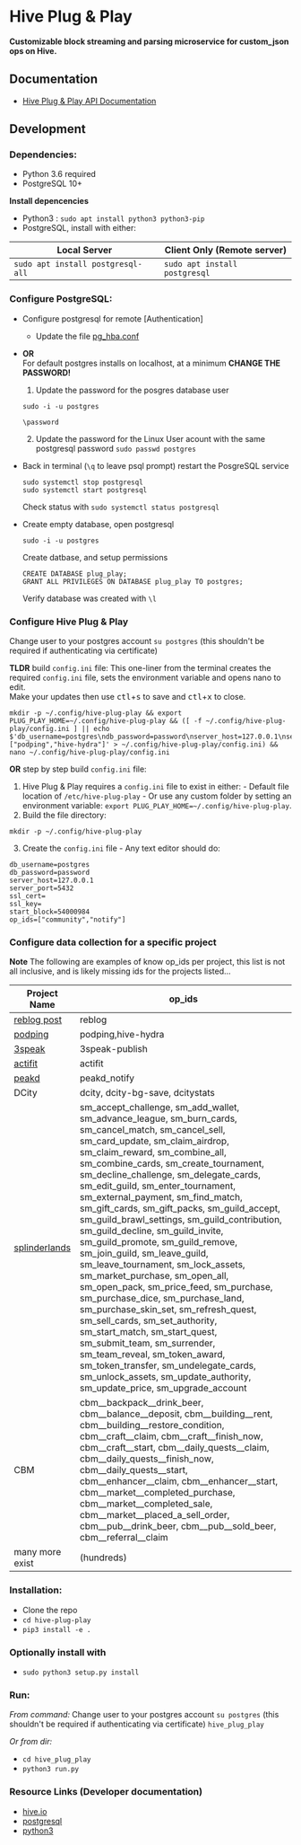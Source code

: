 # Hive Plug & Play

**Customizable block streaming and parsing microservice for custom_json ops on Hive.**


## Documentation

- [Hive Plug & Play API Documentation](/docs/api/api.md)

## Development

### Dependencies:
- Python 3.6 required
- PostgreSQL 10+<br/>

**Install depencencies**<br/>
- Python3 : `sudo apt install python3 python3-pip`
- PostgreSQL, install with either:

| Local Server  | Client Only (Remote server) |
| ------------- | ------------- |
| ```sudo apt install postgresql-all```  | ```sudo apt install postgresql```  |

### Configure PostgreSQL:
- Configure postgresql for remote [Authentication]
  - Update the file [pg_hba.conf](https://stackoverflow.com/a/18664239)
- **OR** <br/>For default postgres installs on localhost, at a minimum **CHANGE THE PASSWORD!**
  1. Update the password for the posgres database user
  ```
  sudo -i -u postgres
  ```
  ```
  \password
  ```
  2. Update the password for the Linux User acount with the same postgresql password `sudo passwd postgres`
- Back in terminal (`\q` to leave psql prompt) restart the PosgreSQL service
  ```
  sudo systemctl stop postgresql
  sudo systemctl start postgresql
  ```
  Check status with `sudo systemctl status postgresql`

- Create empty database, open postgresql 
  ```
  sudo -i -u postgres
  ```
  Create datbase, and setup permissions
  ```
  CREATE DATABASE plug_play;
  GRANT ALL PRIVILEGES ON DATABASE plug_play TO postgres;
  ```
  Verify database was created with `\l`

### Configure Hive Plug & Play
Change user to your postgres account `su postgres` (this shouldn't be required if authenticating via certificate)

**TLDR** build `config.ini` file:
This one-liner from the terminal creates the required `config.ini` file, sets the environment variable and opens nano to edit. <br/>Make your updates then use <kbd>ctl</kbd>+<kbd>s</kbd> to save and <kbd>ctl</kbd>+<kbd>x</kbd> to close.
```
mkdir -p ~/.config/hive-plug-play && export PLUG_PLAY_HOME=~/.config/hive-plug-play && ([ -f ~/.config/hive-plug-play/config.ini ] || echo $'db_username=postgres\ndb_password=password\nserver_host=127.0.0.1\nserver_port=5432\nssl_cert=\nssl_key=\nstart_block=54000984\nop_ids=["podping","hive-hydra"]' > ~/.config/hive-plug-play/config.ini) && nano ~/.config/hive-plug-play/config.ini
```

**OR** step by step build `config.ini` file:
  1. Hive Plug & Play requires a `config.ini` file to exist in either:
    - Default file location of `/etc/hive-plug-play` 
    - Or use any custom folder by setting an environment variable: `export PLUG_PLAY_HOME=~/.config/hive-plug-play`.
  2. Build the file directory:
  ```
  mkdir -p ~/.config/hive-plug-play
  ```
  3. Create the `config.ini` file 
    - Any text editor should do:
  ```
  db_username=postgres
  db_password=password
  server_host=127.0.0.1
  server_port=5432
  ssl_cert=
  ssl_key=
  start_block=54000984
  op_ids=["community","notify"]
  ```

### Configure data collection for a specific project
**Note** The following are examples of know op_ids per project, this list is not all inclusive, and is likely missing ids for the projects listed...

|Project Name| op_ids |
|----------------|-------------|
| [reblog post](https://developers.hive.io/tutorials-python/reblogging_post.html) | reblog |
| [podping](https://podping.cloud/) | podping,hive-hydra |
| [3speak](https://3speak.co/) | 3speak-publish |
| [actifit](https://actifit.io/) | actifit |
| [peakd](https://peakd.com/) | peakd_notify |
| DCity | dcity, dcity-bg-save, dcitystats |
| [splinderlands](https://splinterlands.com/) | sm_accept_challenge,	sm_add_wallet,	sm_advance_league,	sm_burn_cards,	sm_cancel_match,	sm_cancel_sell,	sm_card_update,	sm_claim_airdrop,	sm_claim_reward,	sm_combine_all,	sm_combine_cards,	sm_create_tournament,	sm_decline_challenge,	sm_delegate_cards,	sm_edit_guild,	sm_enter_tournament,	sm_external_payment,	sm_find_match,	sm_gift_cards,	sm_gift_packs,	sm_guild_accept,	sm_guild_brawl_settings,	sm_guild_contribution,	sm_guild_decline,	sm_guild_invite,	sm_guild_promote,	sm_guild_remove,	sm_join_guild,	sm_leave_guild,	sm_leave_tournament,	sm_lock_assets,	sm_market_purchase,	sm_open_all,	sm_open_pack,	sm_price_feed,	sm_purchase,	sm_purchase_dice,	sm_purchase_land,	sm_purchase_skin_set,	sm_refresh_quest,	sm_sell_cards,	sm_set_authority,	sm_start_match,	sm_start_quest,	sm_submit_team,	sm_surrender,	sm_team_reveal,	sm_token_award,	sm_token_transfer,	sm_undelegate_cards,	sm_unlock_assets,	sm_update_authority,	sm_update_price,	sm_upgrade_account |
| CBM | cbm__backpack__drink_beer,	cbm__balance__deposit,	cbm__building__rent,	cbm__building__restore_condition,	cbm__craft__claim,	cbm__craft__finish_now,	cbm__craft__start,	cbm__daily_quests__claim,	cbm__daily_quests__finish_now,	cbm__daily_quests__start,	cbm__enhancer__claim,	cbm__enhancer__start,	cbm__market__completed_purchase,	cbm__market__completed_sale,	cbm__market__placed_a_sell_order,	cbm__pub__drink_beer,	cbm__pub__sold_beer,	cbm__referral__claim |
| many more exist | (hundreds) |

### Installation:

- Clone the repo
- `cd hive-plug-play`
- `pip3 install -e .`
### Optionally install with
- `sudo python3 setup.py install`

### Run:

*From command:*
Change user to your postgres account `su postgres` (this shouldn't be required if authenticating via certificate)
`hive_plug_play`

*Or from dir:*

- `cd hive_plug_play`
- `python3 run.py`

### Resource Links (Developer documentation)
- [hive.io](https://developers.hive.io/)
- [postgresql](https://www.postgresql.org/docs/)
- [python3](https://docs.python.org/3/)
